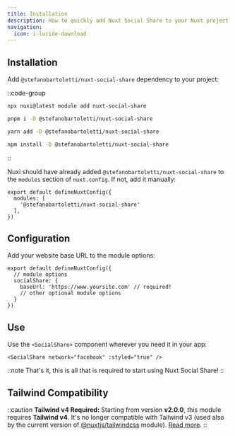 ```yaml
---
title: Installation
description: How to quickly add Nuxt Social Share to your Nuxt project.
navigation:
  icon: i-lucide-download
---
```


## Installation

Add `@stefanobartoletti/nuxt-social-share` dependency to your project:

::code-group

```bash [nuxi]
npx nuxi@latest module add nuxt-social-share
```

```bash [pnpm]
pnpm i -D @stefanobartoletti/nuxt-social-share
```

```bash [yarn]
yarn add -D @stefanobartoletti/nuxt-social-share
```

```bash [npm]
npm install -D @stefanobartoletti/nuxt-social-share
```

::

Nuxi should have already added `@stefanobartoletti/nuxt-social-share` to the `modules` section of `nuxt.config`. If not, add it manually:

```ts[nuxt.config.ts]
export default defineNuxtConfig({
  modules: [
    '@stefanobartoletti/nuxt-social-share'
  ],
})
```

## Configuration

Add your website base URL to the module options:

```ts[nuxt.config.ts]
export default defineNuxtConfig({
  // module options
  socialShare: {
    baseUrl: 'https://www.yoursite.com' // required!
    // other optional module options
  }
})
```

## Use

Use the `<SocialShare>` component wherever you need it in your app:

```vue
<SocialShare network="facebook" :styled="true" />
```

::note
That's it, this is all that is required to start using Nuxt Social Share!
::

## Tailwind Compatibility

::caution
**Tailwind v4 Required:** Starting from version **v2.0.0**, this module requires **Tailwind v4**. It's no longer compatible with Tailwind v3 (used also by the current version of [@nuxtjs/tailwindcss](https://nuxt.com/modules/tailwindcss) module). [Read more](/usage/styling-with-tailwind).
::

